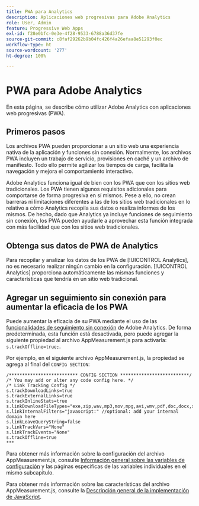 ```yaml
---
title: PWA para Analytics
description: Aplicaciones web progresivas para Adobe Analytics
role: User, Admin
feature: Progressive Web Apps
exl-id: f28e0bfc-0e3e-4f28-9533-6788a36d37fe
source-git-commit: c8faf29262b9b04fc426f4a26efaa8e51293f0ec
workflow-type: ht
source-wordcount: '277'
ht-degree: 100%

---
```


# PWA para Adobe Analytics

En esta página, se describe cómo utilizar Adobe Analytics con aplicaciones web progresivas (PWA).

## Primeros pasos

Los archivos PWA pueden proporcionar a un sitio web una experiencia nativa de la aplicación y funciones sin conexión. Normalmente, los archivos PWA incluyen un trabajo de servicio, provisiones en caché y un archivo de manifiesto. Todo ello permite agilizar los tiempos de carga, facilita la navegación y mejora el comportamiento interactivo.

Adobe Analytics funciona igual de bien con los PWA que con los sitios web tradicionales. Los PWA tienen algunos requisitos adicionales para comportarse de forma progresiva en sí mismos. Pese a ello, no crean barreras ni limitaciones diferentes a las de los sitios web tradicionales en lo relativo a cómo Analytics recopila sus datos o realiza informes de los mismos. De hecho, dado que Analytics ya incluye funciones de seguimiento sin conexión, los PWA pueden ayudarle a aprovechar esta función integrada con más facilidad que con los sitios web tradicionales.

## Obtenga sus datos de PWA de Analytics

Para recopilar y analizar los datos de los PWA de [!UICONTROL Analytics], no es necesario realizar ningún cambio en la configuración. [!UICONTROL Analytics] proporciona automáticamente las mismas funciones y características que tendría en un sitio web tradicional.

## Agregar un seguimiento sin conexión para aumentar la eficacia de los PWA

Puede aumentar la eficacia de su PWA mediante el uso de las [funcionalidades de seguimiento sin conexión](/help/implement/vars/config-vars/trackoffline.md) de Adobe Analytics. De forma predeterminada, esta función está desactivada, pero puede agregar la siguiente propiedad al archivo AppMeasurement.js para activarla: `s.trackOffline=true;`.

Por ejemplo, en el siguiente archivo AppMeasurement.js, la propiedad se agrega al final del `CONFIG SECTION`:

```
/************************** CONFIG SECTION **************************/ 
/* You may add or alter any code config here. */ 
/* Link Tracking Config */ 
s.trackDownloadLinks=true 
s.trackExternalLinks=true 
s.trackInlineStats=true 
s.linkDownloadFileTypes="exe,zip,wav,mp3,mov,mpg,avi,wmv,pdf,doc,docx,xls,xlsx,ppt,pptx" 
s.linkInternalFilters="javascript:" //optional: add your internal domain here 
s.linkLeaveQueryString=false 
s.linkTrackVars="None" 
s.linkTrackEvents="None" 
s.trackOffline=true
*** 
```

Para obtener más información sobre la configuración del archivo AppMeasurement.js, consulte [Información general sobre las variables de configuración](/help/implement/vars/config-vars/configuration-variables.md) y las páginas específicas de las variables individuales en el mismo subcapítulo.

Para obtener más información sobre las características del archivo AppMeasurement.js, consulte la [Descripción general de la implementación de JavaScript](/help/implement/js/overview.md).
